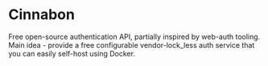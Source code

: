 # Cinnabon

Free open-source authentication API, partially inspired by web-auth tooling.
Main idea - provide a free configurable vendor-lock_less auth service that you can easily self-host using Docker.
